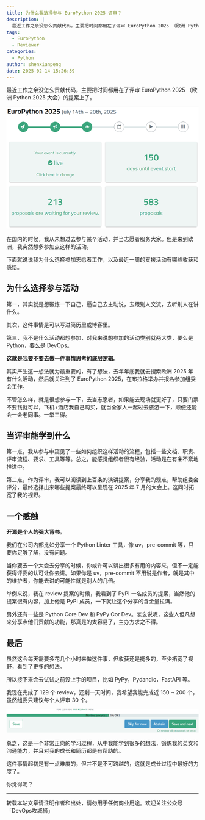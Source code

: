 ```yaml
---
title: 为什么我选择参与 EuroPython 2025 评审？
description: |
  最近工作之余没怎么贡献代码，主要把时间都用在了评审 EuroPython 2025 （欧洲 Python 2025 大会）的提案上了。
tags:
  - EuroPython
  - Reviewer
categories:
  - Python
author: shenxianpeng
date: 2025-02-14 15:26:59
---
```


最近工作之余没怎么贡献代码，主要把时间都用在了评审 EuroPython 2025 （欧洲 Python 2025 大会）的提案上了。

![EuroPython 2025](euro-python-review/1.png)

在国内的时候，我从未想过去参与某个活动，并当志愿者服务大家。但是来到欧洲，我突然想多参加点这样的活动。

下面就说说我为什么选择参加志愿者工作，以及最近一周的支援活动有哪些收获和感悟。

<!-- more -->

## 为什么选择参与活动

第一，其实就是想锻炼一下自己，逼自己去主动说，去跟别人交流，去听别人在讲什么。

其次，这件事情是可以写进简历里或博客里。

第三，我不是什么活动都想参加，对我来说想参加的活动类别就两大类，要么是 Python，要么是 DevOps。

**这就是我要不要去做一件事情思考的底层逻辑。**

其实产生这一想法就为最重要的，有了想法，去年年底我就去搜索欧洲 2025 年有什么活动，然后就关注到了 EuroPython 2025，在布拉格举办并报名参加组委会工作。

不管怎么样，就是很想参与一下，去当志愿者，如果能去现场就更好了，只要门票不要钱就可以，飞机+酒店我自己购买，就当全家人一起过去旅游一下，顺便还能会一会老同事。一举三得。

## 当评审能学到什么

第一点，我从参与中窥见了一些如何组织这样活动的流程，包括一些文档、职责、评审流程、要求、工具等等。总之，能感觉组织者很有经验，活动是在有条不紊地推进中。

第二点，作为评审，我可以阅读到上百条的演讲提案，分享我的观点，帮助组委会评分，最终选择出来哪些提案最终可以呈现在 2025 年 7 月的大会上。这同时拓宽了我的视野。

## 一个感触

**开源是个人的强大背书。**

我们在公司内部比如分享一个 Python Linter 工具，像 uv，pre-commit 等，只要你足够了解，没有问题。

当你要去一个大会去分享的时候，你或许可以讲出很多有用的内容来，但不一定能获得评委的认可让你去讲。如果你是 uv，pre-commit 不用说是作者，就是其中的维护者，你能去讲的可能性就是别人的几倍。

举例来说，我在 review 提案的时候，我看到了 PyPI 一名成员的提案，当然他的提案很有内容，加上他是 PyPI 成员，一下就让这个分享的含金量拉满。

另外还有一些是 Python Core Dev 和 PyPy Cor Dev。怎么说呢，这些人但凡想来分享点他们贡献的功能，那真是的太容易了，主办方求之不得。

## 最后

虽然这会每天需要多花几个小时来做这件事，但收获还是挺多的，至少拓宽了视野，看到了更多的想法。

所以接下来会去试试之前没上手的项目，比如 PyPy，Pydandic，FastAPI 等。

我现在完成了 129 个 review，还剩一天时间，我希望我能完成近 150 ~ 200 个，虽然组委只建议每个人评审 30 个。

![Current progress](euro-python-review/2.png)

总之，这是一个非常正向的学习过程，从中我能学到很多的想法，锻炼我的英文和沟通能力，并且对我的成长和简历都是有帮助的。

这件事情起初是有一点难度的，但并不是不可跨越的，这就是成长过程中最好的力度了。

你觉得呢？

---

转载本站文章请注明作者和出处，请勿用于任何商业用途。欢迎关注公众号「DevOps攻城狮」
